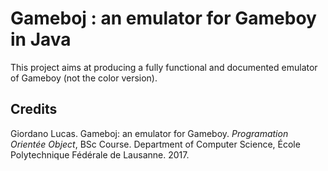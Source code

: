 Gameboj : an emulator for Gameboy in Java
======

This project aims at producing a fully functional and documented emulator of Gameboy (not the color version).

## Credits

Giordano Lucas. Gameboj: an emulator for Gameboy.
*Programation Orientée Object*, BSc Course. Department of Computer Science, École Polytechnique Fédérale de Lausanne. 2017. 
